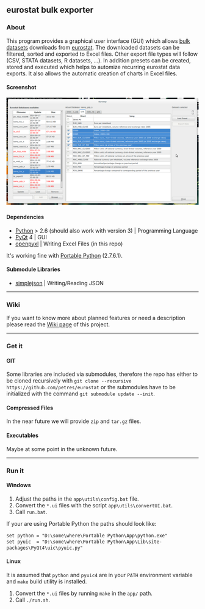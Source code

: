 ## eurostat bulk exporter
### About
This program provides a graphical user interface (GUI) which allows [bulk datasets](http://epp.eurostat.ec.europa.eu/portal/page/portal/statistics/bulk_download) downloads from [eurostat](http://epp.eurostat.ec.europa.eu/). The downloaded datasets can be filtered, sorted and exported to Excel files. Other export file types will follow (CSV, STATA datasets, R datasets, ...). 
In addition presets can be created, stored and executed which helps to automize recurring eurostat data exports. It also allows the automatic creation of charts in Excel files.

#### Screenshot
![Screenshot](//raw.githubusercontent.com/petres/eurostat/gh-pages/mainOverview.png)

#### Dependencies
* [Python](https://www.python.org/) > 2.6  (should also work with version 3) | Programming Language
* [PyQt](http://www.riverbankcomputing.com/software/pyqt) 4 | GUI 
* [openpyxl](http://openpyxl.readthedocs.org/) | Writing Excel Files (in this repo)

It's working fine with [Portable Python](http://portablepython.com/) (2.7.6.1). 

#### Submodule Libraries
* [simplejson](http://simplejson.readthedocs.org/) | Writing/Reading JSON

___
### Wiki
If you want to know more about planned features or need a description please read the [Wiki page](http://github.com/petres/eurostat/wiki) of this project.

___

### Get it
#### GIT
Some libraries are included via submodules, therefore the repo has either to be cloned recursively with 
`git clone --recursive https://github.com/petres/eurostat` 
or the submodules have to be initialized with the command 
`git submodule update --init`. 

#### Compressed Files
In the near future we will provide `zip` and `tar.gz` files.

#### Executables
Maybe at some point in the unknown future.

___

### Run it
#### Windows
1.  Adjust the paths in the `app\utils\config.bat` file.
1.  Convert the `*.ui` files with the script `app\utils\convertUI.bat`.
1.  Call `run.bat`.

If your are using Portable Python the paths should look like:
```Batchfile
set python = "D:\some\where\Portable Python\App\python.exe"
set pyuic  = "D:\some\where\Portable Python\App\Lib\site-packages\PyQt4\uic\pyuic.py"
```

#### Linux
It is assumed that `python` and `pyuic4` are in your `PATH` environment variable and `make` build utility is installed.

1.  Convert the `*.ui` files by running `make` in the `app/` path.
1.  Call `./run.sh`.
